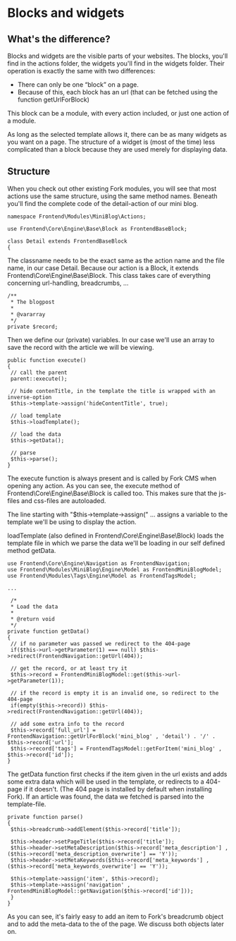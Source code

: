 # Blocks and widgets

## What's the difference?

Blocks and widgets are the visible parts of your websites. The blocks, you'll find in the actions folder, the widgets you'll find in the widgets folder. Their operation is exactly the same with two differences:

* There can only be one “block” on a page.
* Because of this, each block has an url (that can be fetched using the function getUrlForBlock)

This block can be a module, with every action included, or just one action of a module.

As long as the selected template allows it, there can be as many widgets as you want on a page. The structure of a widget is (most of the time) less complicated than a block because they are used merely for displaying data.

## Structure

When you check out other existing Fork modules, you will see that most actions use the same structure, using the same method names. Beneath you'll find the complete code of the detail-action of our mini blog.

```
namespace Frontend\Modules\MiniBlog\Actions;

use Frontend\Core\Engine\Base\Block as FrontendBaseBlock;

class Detail extends FrontendBaseBlock
{
```

The classname needs to be the exact same as the action name and the file name, in our case Detail. Because our action is a Block, it extends Frontend\Core\Engine\Base\Block. This class takes care of everything concerning url-handling, breadcrumbs, ...

```
/** 
 * The blogpost 
 * 
 * @vararray 
 */ 
private $record; 
```

Then we define our (private) variables. In our case we'll use an array to save the record with the article we will be viewing.

```
public function execute()
{
 // call the parent 
 parent::execute();

 // hide contenTitle, in the template the title is wrapped with an inverse-option
 $this->template->assign('hideContentTitle', true); 

 // load template 
 $this->loadTemplate(); 

 // load the data 
 $this->getData(); 

 // parse 
 $this->parse(); 
}
```

The execute function is always present and is called by Fork CMS when opening any action. As you can see, the execute method of Frontend\Core\Engine\Base\Block is called too. This makes sure that the js-files and css-files are autoloaded.

The line starting with "$this->template->assign(" ... assigns a variable to the template we'll be using to display the action.

loadTemplate (also defined in Frontend\Core\Engine\Base\Block) loads the template file in which we parse the data we'll be loading in our self defined method getData.

```
use Frontend\Core\Engine\Navigation as FrontendNavigation;
use Frontend\Modules\MiniBlog\Engine\Model as FrontendMiniBlogModel;
use Frontend\Modules\Tags\Engine\Model as FrontendTagsModel;

...

 /*
 * Load the data
 *
 * @return void
 */
private function getData()
{
 // if no parameter was passed we redirect to the 404-page
 if($this->url->getParameter(1) === null) $this->redirect(FrontendNavigation::getUrl(404));

 // get the record, or at least try it
 $this->record = FrontendMiniBlogModel::get($this->url->getParameter(1));

 // if the record is empty it is an invalid one, so redirect to the 404-page
 if(empty($this->record)) $this->redirect(FrontendNavigation::getUrl(404));

 // add some extra info to the record
 $this->record['full_url'] = FrontendNavigation::getUrlForBlock('mini_blog' , 'detail') . '/' . $this->record['url'];
 $this->record['tags'] = FrontendTagsModel::getForItem('mini_blog' , $this->record['id']);
} 
```

The getData function first checks if the item given in the url exists and adds some extra data which will be used in the template, or redirects to a 404-page if it doesn't. (The 404 page is installed by default when installing Fork).
If an article was found, the data we fetched is parsed into the template-file.

```
private function parse()
{
 $this->breadcrumb->addElement($this->record['title']);

 $this->header->setPageTitle($this->record['title']);
 $this->header->setMetaDescription($this->record['meta_description'] , ($this->record['meta_description_overwrite'] == 'Y'));
 $this->header->setMetaKeywords($this->record['meta_keywords'] , ($this->record['meta_keywords_overwrite'] == 'Y'));

 $this->template->assign('item', $this->record);
 $this->template->assign('navigation' , FrontendMiniBlogModel::getNavigation($this->record['id']));
 }
}
```

As you can see, it's fairly easy to add an item to Fork's breadcrumb object and to add the meta-data to the <head> of the page. We discuss both objects later on.
